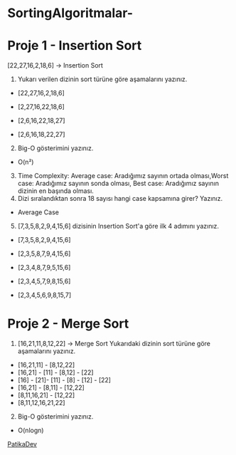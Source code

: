 # SortingAlgoritmalar-
# Proje 1 - Insertion Sort
[22,27,16,2,18,6] -> Insertion Sort
1.	Yukarı verilen dizinin sort türüne göre aşamalarını yazınız.
- [22,27,16,2,18,6]

- [2,27,16,22,18,6]

- [2,6,16,22,18,27]

- [2,6,16,18,22,27]
2.	Big-O gösterimini yazınız.
- O(n²)
3.	Time Complexity: Average case: Aradığımız sayının ortada olması,Worst case: Aradığımız sayının sonda olması, Best case: Aradığımız sayının dizinin en başında olması.
4.	Dizi sıralandıktan sonra 18 sayısı hangi case kapsamına girer? Yazınız.
- Average Case
5. [7,3,5,8,2,9,4,15,6] dizisinin Insertion Sort'a göre ilk 4 adımını yazınız.
- [7,3,5,8,2,9,4,15,6]

- [2,3,5,8,7,9,4,15,6]

- [2,3,4,8,7,9,5,15,6]

- [2,3,4,5,7,9,8,15,6]

- [2,3,4,5,6,9,8,15,7]

# Proje 2 - Merge Sort
1. [16,21,11,8,12,22] -> Merge Sort
Yukarıdaki dizinin sort türüne göre aşamalarını yazınız.
- [16,21,11] - [8,12,22]
- [16,21] - [11] - [8,12] - [22]
- [16] - [21]- [11] - [8] - [12] - [22]
- [16,21] - [8,11] - [12,22]
- [8,11,16,21] - [12,22]
- [8,11,12,16,21,22]
2. Big-O gösterimini yazınız.
- O(nlogn)

[PatikaDev](www.patika.dev)
